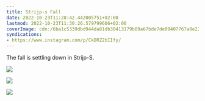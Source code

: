 ```yaml
---
title: Strijp-s Fall
date: 2022-10-23T11:28:42.442005751+02:00
lastmod: 2022-10-23T11:30:26.579799606+02:00
coverImage: cdn:/6ba1c5339dbd944da81db30413179b89a67bde7de09407767a8e227743fefa59
syndications:
- https://www.instagram.com/p/CkDRZ2bIIfy/
---
```


<style>
.grid-flwvgoaeyu {
  grid-template-columns: repeat(3, 1fr);
}
</style>

The fall is settling down in Strijp-S.

<div class="fw grid-flwvgoaeyu fg">

![](cdn:/6ba1c5339dbd944da81db30413179b89a67bde7de09407767a8e227743fefa59)

![](cdn:/7fcc6d22a3c103d0ddf32e5b832d43ec0378e8d622ba473235cc5cd796ef2d37)

![](cdn:/94f49dfcb887a9296dff0a71cab4e7accff577a3ba66bc5dbce937be13eed3b9)

</div>
